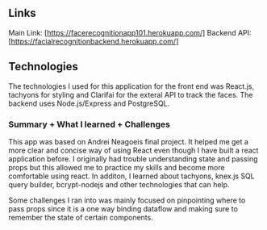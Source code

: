 
## Links
Main Link: [https://facerecognitionapp101.herokuapp.com/]
Backend API: [https://facialrecognitionbackend.herokuapp.com/]

## Technologies

<p>The technologies I used for this application for the front end was React.js, tachyons for styling and Clarifai for the exteral API to track the faces. The backend uses Node.js/Express and PostgreSQL.

### Summary + What I learned + Challenges

<p>This app was based on Andrei Neagoeis final project. It helped me get a more clear and concise way of using React even though I have built a react application before. I originally had trouble understanding state and passing props but this allowed me to practice my skills and become more comfortable using react. In additon, I learned about tachyons, knex.js SQL query builder, bcrypt-nodejs and other technologies that can help. <br>

Some challenges I ran into was mainly focused on pinpointing where to pass props since it is a one way binding dataflow and making sure to remember the state of certain components. </p>

